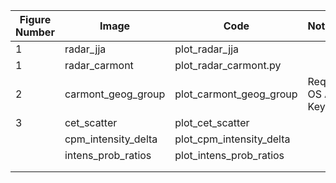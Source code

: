 | Figure Number | Image               | Code                     | Notes               |
|---------------|---------------------|--------------------------|:--------------------|
| 1             | radar_jja           | plot_radar_jja           |                     |
| 1             | radar_carmont       | plot_radar_carmont.py    |                     |
| 2             | carmont_geog_group  | plot_carmont_geog_group  | Requires OS API Key |
| 3             | cet_scatter         | plot_cet_scatter         |                     |
|               | cpm_intensity_delta | plot_cpm_intensity_delta |                    |
|               | intens_prob_ratios  | plot_intens_prob_ratios  |                     |
|               |                     |                          |                     |
|               |                     |                          |                     |
